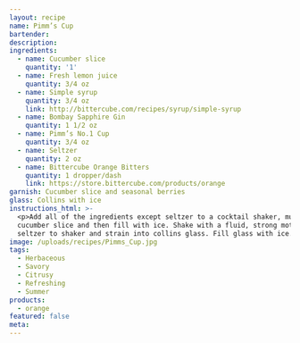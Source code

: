 ```yaml
---
layout: recipe
name: Pimm’s Cup
bartender:
description:
ingredients:
  - name: Cucumber slice
    quantity: '1'
  - name: Fresh lemon juice
    quantity: 3/4 oz
  - name: Simple syrup
    quantity: 3/4 oz
    link: http://bittercube.com/recipes/syrup/simple-syrup
  - name: Bombay Sapphire Gin
    quantity: 1 1/2 oz
  - name: Pimm’s No.1 Cup
    quantity: 3/4 oz
  - name: Seltzer
    quantity: 2 oz
  - name: Bittercube Orange Bitters
    quantity: 1 dropper/dash
    link: https://store.bittercube.com/products/orange
garnish: Cucumber slice and seasonal berries
glass: Collins with ice
instructions_html: >-
  <p>Add all of the ingredients except seltzer to a cocktail shaker, muddle the
  cucumber slice and then fill with ice. Shake with a fluid, strong motion. Add
  seltzer to shaker and strain into collins glass. Fill glass with ice.</p>
image: /uploads/recipes/Pimms_Cup.jpg
tags:
  - Herbaceous
  - Savory
  - Citrusy
  - Refreshing
  - Summer
products:
  - orange
featured: false
meta:
---
```



